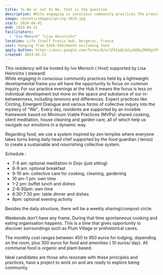 ```yaml
---
title: To We or not to We, that is the question 
description: While engaging in conscious community practices The praxis context for April is an exploration into the social field, how it unfolds and shapes our shared experiences of what it means to be a part of a whole. Stays ranging from two weeks up to 2 months 
image: /assets/images/spring-2024.jpg
start: 2024-04-01
end: 2024-04-31
facilitators:
  - "Ivo Mensch" "Lisa Heinrichs"
location: Life Itself Praxis Hub, Bergerac, France
cost: Ranging from €450-950/month excluding food 
apply-button: https://docs.google.com/forms/d/e/1FAIpQLSdiykDKyZR6DgtPKeYuNePy9sWc-qkIc4BVfKBRjkFWKvFp-g/viewform
created: 2024-02-21
---
```


This residency will be hosted by Ivo Mensch ( Host)  supported by Lisa Heinrichs ( steward)  
While engaging in conscious community practices held by a lightweight developmental frame you wll have the opportunity to focus on common inquiry. 
For our practice evenings at the Hub it means the focus is less on individual development but more on the space and substance of our in-betweenness, including tensions and differences. Expect practices like Circling, Emergent Dialogue and various forms of collective inquiry into the mystery of “We”.. Every day, residents are supported by an invisible framework based on Minimum Viable Practices (MVPs): shared cooking, silent meditation, house cleaning and garden care, all of which help us navigate our emotions in a dynamic way. 

Regarding food, we use a system inspired by zen temples where everyone takes turns being daily head chef supported by the food guardian ( tenzo) to create a sustainable and nourrishing collective system. 

Schedule :

- 7-8 am: optional meditation in Dojo (just sitting)
- 8-9 am: optional breakfast 
- 9-10 am: collective care for cooking, cleaning, gardening
- 10 am-1 pm: own time
- 1-2 pm: buffet lunch and dishes
- 2-6:30pm: own time
- 6:30-7:30 pm: table dinner and dishes
- 8pm: optional evening activity 

Besides the daily structure, there will be a weekly sharing/compost circle. 

Weekends don't have any frame. During that time spontaneous cooking and eating organisation happens. This is a time that gives opportunity to discover surroundings such as Plum Village or prehistorical caves. 

The monthly cost ranges between 450 to 950 euros for lodging, depending on the room, plus 300 euros for food and amenities ( 10 euros/ day). All communal food is organic and plant-based.

Ideal candidates are those who resonate with these principles and practices, have a project to work on and are ready to explore being community.
